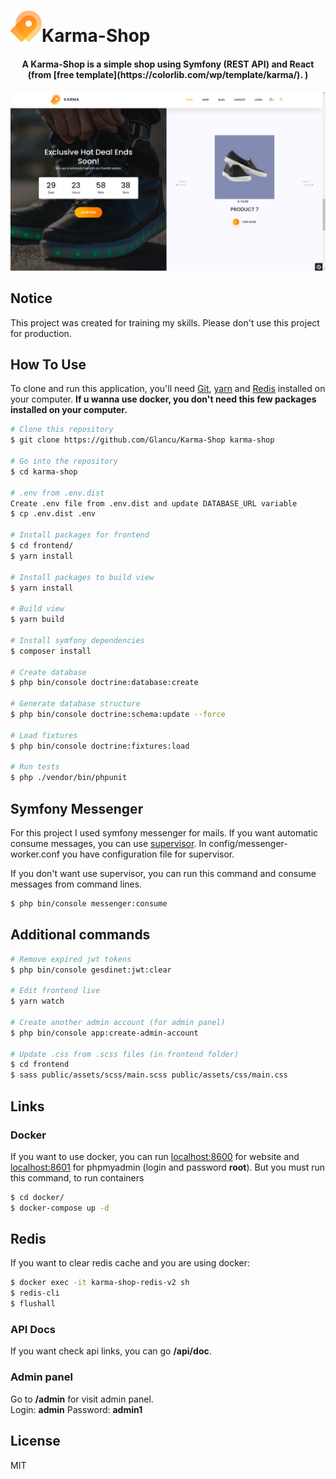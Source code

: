 ![](./public/assets/img/fav.png)Karma-Shop
=========

<h4 align="center">A Karma-Shop is a simple shop using Symfony (REST API) and React (from [free template](https://colorlib.com/wp/template/karma/). )</h4>


![karma-shop](/public/assets/img/github/homepage-view.png)

## Notice
This project was created for training my skills. Please don't use this project for production. 

## How To Use

To clone and run this application, you'll need [Git](https://git-scm.com), [yarn](https://yarnpkg.com/) and [Redis](https://redis.io/) installed on your computer. **If u wanna use docker, you don't need this few packages installed on your computer.**

```bash
# Clone this repository
$ git clone https://github.com/Glancu/Karma-Shop karma-shop

# Go into the repository
$ cd karma-shop

# .env from .env.dist
Create .env file from .env.dist and update DATABASE_URL variable
$ cp .env.dist .env

# Install packages for frontend
$ cd frontend/
$ yarn install

# Install packages to build view
$ yarn install

# Build view
$ yarn build

# Install symfony dependencies
$ composer install

# Create database
$ php bin/console doctrine:database:create

# Generate database structure
$ php bin/console doctrine:schema:update --force

# Load fixtures
$ php bin/console doctrine:fixtures:load

# Run tests
$ php ./vendor/bin/phpunit
```

## Symfony Messenger

For this project I used symfony messenger for mails. If you want automatic consume messages, you can use [supervisor](http://supervisord.org/). In config/messenger-worker.conf you have configuration file for supervisor.

If you don't want use supervisor, you can run this command and consume messages from command lines.
```bash
$ php bin/console messenger:consume
```

## Additional commands
```bash
# Remove expired jwt tokens
$ php bin/console gesdinet:jwt:clear

# Edit frontend live
$ yarn watch

# Create another admin account (for admin panel)
$ php bin/console app:create-admin-account

# Update .css from .scss files (in frontend folder)
$ cd frontend
$ sass public/assets/scss/main.scss public/assets/css/main.css
```

## Links

### Docker
If you want to use docker, you can run [localhost:8600](http://localhost:8600) for website and [localhost:8601](http://localhost:8601) for phpmyadmin (login and password **root**). But you must run this command, to run containers
```bash
$ cd docker/
$ docker-compose up -d
```

## Redis
If you want to clear redis cache and you are using docker:
```bash
$ docker exec -it karma-shop-redis-v2 sh
$ redis-cli
$ flushall
```

### API Docs
If you want check api links, you can go **/api/doc**.

### Admin panel
Go to **/admin** for visit admin panel. \
Login: **admin**
Password: **admin1**

## License

MIT
